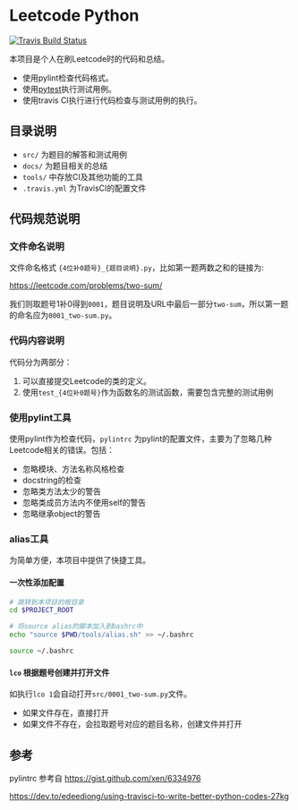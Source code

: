 # Leetcode Python

[![Travis Build Status][travis-image]][travis-url]

本项目是个人在刷Leetcode时的代码和总结。

- 使用pylint检查代码格式。
- 使用[pytest](https://github.com/pytest-dev/pytest)执行测试用例。
- 使用travis CI执行进行代码检查与测试用例的执行。

## 目录说明

- `src/` 为题目的解答和测试用例
- `docs/` 为题目相关的总结
- `tools/` 中存放CI及其他功能的工具
- `.travis.yml` 为TravisCI的配置文件

## 代码规范说明

### 文件命名说明

文件命名格式 `{4位补0题号}_{题目说明}.py`，比如第一题两数之和的链接为:

<https://leetcode.com/problems/two-sum/>

我们则取题号1补0得到`0001`，题目说明及URL中最后一部分`two-sum`，所以第一题的命名应为`0001_two-sum.py`。

### 代码内容说明

代码分为两部分：

1. 可以直接提交Leetcode的类的定义。
2. 使用`test_{4位补0题号}`作为函数名的测试函数，需要包含完整的测试用例

### 使用pylint工具

使用pylint作为检查代码，`pylintrc` 为pylint的配置文件，主要为了忽略几种Leetcode相关的错误。包括：

- 忽略模块、方法名称风格检查
- docstring的检查
- 忽略类方法太少的警告
- 忽略类成员方法内不使用self的警告
- 忽略继承object的警告

### alias工具

为简单方便，本项目中提供了快捷工具。

#### 一次性添加配置

```bash
# 跳转到本项目的根目录
cd $PROJECT_ROOT  

# 将source alias的脚本加入到bashrc中
echo "source $PWD/tools/alias.sh" >> ~/.bashrc

source ~/.bashrc
```

#### `lco` 根据题号创建并打开文件

如执行`lco 1`会自动打开`src/0001_two-sum.py`文件。

- 如果文件存在，直接打开
- 如果文件不存在，会拉取题号对应的题目名称，创建文件并打开


## 参考
pylintrc 参考自 https://gist.github.com/xen/6334976

<https://dev.to/edeediong/using-travisci-to-write-better-python-codes-27kg>

[travis-image]: https://travis-ci.org/tmm90/leetcode-python.svg?branch=master
[travis-url]: https://travis-ci.org/tmm90/leetcode-python


